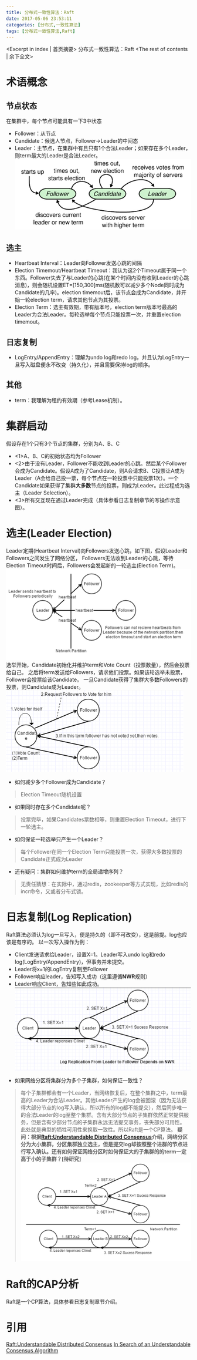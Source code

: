 ```yaml
---
title: 分布式一致性算法：Raft
date: 2017-05-06 23:53:11
categories: [分布式,一致性算法]
tags: [分布式一致性算法,Raft]
---
```

<Excerpt in index | 首页摘要>
分布式一致性算法：Raft<!-- more -->
<The rest of contents | 余下全文>
# 术语概念
## 节点状态
在集群中，每个节点可能具有一下3中状态
- Follower：从节点
- Candidate：候选人节点，Follower->Leader的中间态
- Leader：主节点，在集群中有且只有1个合法Leader；如果存在多个Leader，则term最大的Leader是合法Leader。
![Raft_ServerStates](/resources/img/distributed_systems/Raft_ServerStates.png)

## 选主
- Heartbeat Interval：Leader向Follower发送心跳的间隔
- Election Timemout/Heartbeat Timeout：我认为这2个Timeout属于同一个东西。Follower失去了与Leader的心跳(在某个时间内没有收到Leader的心跳消息)，则会随机设置ET=[150,300]ms(随机数可以减少多个Node同时成为Candidate的几率)。election timemout后，该节点会成为Candidate，并开始一轮election term，请求其他节点为其投票。
- Election Term：选主有效期，带有版本号，election term版本号最高的Leader为合法Leader。每轮选举每个节点只能投票一次，并重置election timemout。

## 日志复制
- LogEntry/AppendEntry：理解为undo log和redo log，并且认为LogEntry一旦写入磁盘便永不改变（持久化），并且需要保持log的顺序。

## 其他
- term：我理解为租约有效期（参考Lease机制）。

# 集群启动
假设存在1个只有3个节点的集群，分别为A、B、C
- <1>A、B、C的初始状态均为Follower
- <2>由于没有Leader，Follower不能收到Leader的心跳。然后某个Follower会成为Candidate。假设A成为了Candidate，则A会请求B、C投票让A成为Leader（A会给自己投一票，每个节点在一轮投票中只能投票1次）。一个Candidate如果获得了集群**大多数**节点的投票，则成为Leader。此过程成为选主（Leader Selection）。
- <3>所有交互现在通过Leader完成（具体参看日志复制章节的写操作示意图）。

# 选主(Leader Election)
Leader定期(Heartbeat Interval)向Followers发送心跳，如下图，假设Leader和Followers之间发生了网络分区，
Followers无法收到Leader的心跳，等待Election Timeout时间后，Followers会发起新的一轮选主(Election Term)。
![Raft_ElectionTimeout](/resources/img/distributed_systems/Raft_ElectionTimeout.png)
选举开始，Candidate初始化并维护term和Vote Count（投票数量），然后会投票给自己。
之后将term发送给Followers，请求他们投票。如果该轮选举未投票，Follower会投票给该Candidate。
一旦Candidate获得了集群大多数Followers的投票，则Candidate成为Leader。
![Raft_LeaderElection](/resources/img/distributed_systems/Raft_LeaderElection.png)

- 如何减少多个Follower成为Candidate？
> Election Timeout随机设置
-  如果同时存在多个Candidate呢？
> 投票完毕，如果Candidates票数相等，则重置Election Timeout，进行下一轮选主。
- 如何保证一轮选举只产生一个Leader？
> 每个Follower在同一个Election Term只能投票一次，获得大多数投票的Candidate正式成为Leader
- 还有疑问：集群如何维护term的全局递增序列？
> 无责任猜想：在实际中，通过redis，zookeeper等方式实现，比如redis的incr命令，又或者分布式锁。

# 日志复制(Log Replication)
Raft算法必须认为log一旦写入，便是持久的（即不可改变），这是前提。log也应该是有序的。
以一次写入操作为例：
* Client发送请求给Leader，设置X=1。Leader写入undo log和redo log(LogEntry/AppendEntry)，但事务并未提交。
* Leader将x=1的LogEntry复制至Follower
* Follower响应leader，告知写入成功（这里遵循**NWR**规则）
* Leader响应Client，告知些如此成功。
![Raft_Write](/resources/img/distributed_systems/Raft_Write.png)
- 如果网络分区将集群分为多个子集群，如何保证一致性？
> 每个子集群都会有一个Leader，当网络恢复后，在整个集群之中，term最高的Leader为合法Leader。其他Leader产生的log会被回滚（因为无法获得大部分节点的log写入确认，所以所有的log都不能提交），然后同步唯一的合法Leader的log至整个集群。含有大部分节点的子集群依然正常提供服务，但是含有少部分节点的子集群永远无法提交事务，丧失部分可用性。
此处就是典型的牺牲可用性来换取一致性。所以Raft是一个CP算法。
**疑问：根据[Raft:Understandable Distributed Consensus](http://thesecretlivesofdata.com/raft/)介绍，网络分区分为大小集群，分区集群独立选主，但是提交log却按照整个进群的节点进行写入确认。还有如何保证网络分区时如何保证大的子集群的的term一定高于小的子集群？[待研究]**
![Raft_NetworkPartition](/resources/img/distributed_systems/Raft_NetworkPartition.png)


# Raft的CAP分析
Raft是一个CP算法，具体参看日志复制章节介绍。

# 引用
[Raft:Understandable Distributed Consensus](http://thesecretlivesofdata.com/raft/)
[In Search of an Understandable Consensus Algorithm](https://www.usenix.org/system/files/conference/atc14/atc14-paper-ongaro.pdf)
